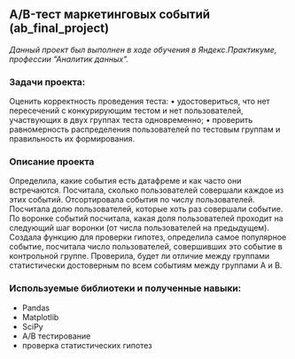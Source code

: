 ## A/B-тест маркетинговых событий (ab_final_project)
*Данный проект был выполнен в ходе обучения в Яндекс.Практикуме, профессии "Аналитик данных".*
### Задачи проекта:
Оценить корректность проведения теста:
•	удостовериться, что нет пересечений с конкурирующим тестом и нет пользователей, участвующих в двух группах теста одновременно;
•	проверить равномерность распределения пользователей по тестовым группам и правильность их формирования.
### Описание проекта
Определила, какие события есть датафреме и как часто они встречаются. Посчитала, сколько пользователей совершали каждое из этих событий. Отсортировала события по числу пользователей. Посчитала долю пользователей, которые хоть раз совершали событие. По воронке событий посчитала, какая доля пользователей проходит на следующий шаг воронки (от числа пользователей на предыдущем). Создала функцию для проверки гипотез, определила самое популярное событие, посчитала число пользователей, совершивших это событие в контрольной группе. Проверила, будет ли отличие между группами статистически достоверным по всем событиям между группами А и В.
### Используемые библиотеки и полученные навыки:
- Pandas
- Matplotlib
- SciPy
- A/B тестирование
- проверка статистических гипотез
